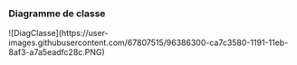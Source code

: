 <h3>Diagramme de classe</h3>
![DiagClasse](https://user-images.githubusercontent.com/67807515/96386300-ca7c3580-1191-11eb-8af3-a7a5eadfc28c.PNG)
